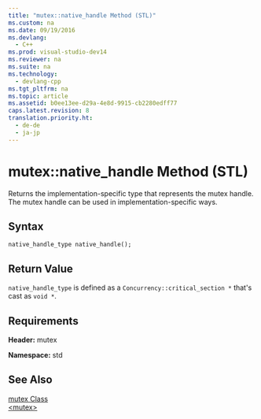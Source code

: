 ```yaml
---
title: "mutex::native_handle Method (STL)"
ms.custom: na
ms.date: 09/19/2016
ms.devlang: 
  - C++
ms.prod: visual-studio-dev14
ms.reviewer: na
ms.suite: na
ms.technology: 
  - devlang-cpp
ms.tgt_pltfrm: na
ms.topic: article
ms.assetid: b0ee13ee-d29a-4e8d-9915-cb2280edff77
caps.latest.revision: 8
translation.priority.ht: 
  - de-de
  - ja-jp
---
```

# mutex::native_handle Method (STL)
Returns the implementation-specific type that represents the mutex handle. The mutex handle can be used in implementation-specific ways.  
  
## Syntax  
  
```  
native_handle_type native_handle();  
```  
  
## Return Value  
 `native_handle_type` is defined as a `Concurrency::critical_section *` that's cast as `void *`.  
  
## Requirements  
 **Header:** mutex  
  
 **Namespace:** std  
  
## See Also  
 [mutex Class](../vs140/mutex-Class--STL-.md)   
 [<mutex\>](../vs140/-mutex-.md)